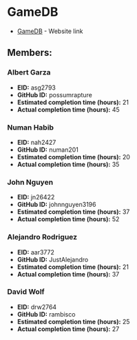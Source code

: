 # GameDB

* [GameDB](http://gamedb.us-east-1.elasticbeanstalk.com/) - Website link

## Members:

### Albert Garza
* **EID:** asg2793
* **GitHub ID:** possumrapture
* **Estimated completion time (hours):** 21
* **Actual completion time (hours):** 45

### Numan Habib
* **EID:** nah2427
* **GitHub ID:** numan201
* **Estimated completion time (hours):** 20
* **Actual completion time (hours):** 35

### John Nguyen
* **EID:** jn26422
* **GitHub ID:** johnnguyen3196
* **Estimated completion time (hours):** 37
* **Actual completion time (hours):** 52

### Alejandro Rodriguez
* **EID:** aar3772
* **GitHub ID:** JustAlejandro
* **Estimated completion time (hours):** 21
* **Actual completion time (hours):**  37

### David Wolf
* **EID:** drw2764 
* **GitHub ID:** rambisco
* **Estimated completion time (hours):** 25 
* **Actual completion time (hours):** 27

